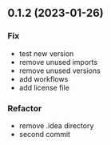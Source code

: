 ## 0.1.2 (2023-01-26)

### Fix

- test new version
- remove unused imports
- remove unused versions
- add workflows
- add license file

### Refactor

- remove .idea directory
- second commit
